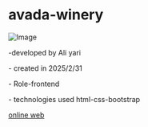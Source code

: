 # avada-winery


![Image](https://github.com/user-attachments/assets/105409ba-79f6-4434-99f2-69cf50771539)


-developed by Ali yari
<p>- created in 2025/2/31</p>
<p>- Role-frontend</p>
<p>- technologies used html-css-bootstrap</p>
<a href="https://aliyari1060.github.io/avada-winery/">online web</a>
